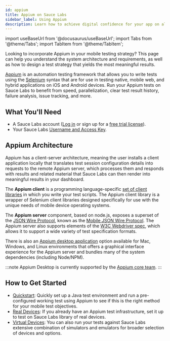 ```yaml
---
id: appium
title: Appium on Sauce Labs
sidebar_label: Using Appium
description: Learn how to achieve digital confidence for your app on all mobile devices with Appium and Sauce Labs.
---
```


import useBaseUrl from '@docusaurus/useBaseUrl';
import Tabs from '@theme/Tabs';
import TabItem from '@theme/TabItem';

Looking to incorporate Appium in your mobile testing strategy? This page can help you understand the system architecture and requirements, as well as how to design a test strategy that yields the most meaningful results.

[Appium](http://appium.io/) is an automation testing framework that allows you to write tests using the [Selenium](https://www.selenium.dev) syntax that are for use in testing native, mobile web, and hybrid applications on iOS and Android devices. Run your Appium tests on Sauce Labs to benefit from speed, parallelization, clear test result history, failure analysis, issue tracking, and more.

## What You'll Need
* A Sauce Labs account ([Log in](https://accounts.saucelabs.com/am/XUI/#login/) or sign up for a [free trial license](https://saucelabs.com/sign-up)).
* Your Sauce Labs [Username and Access Key](https://app.saucelabs.com/user-settings).

## Appium Architecture

Appium has a client-server architecture, meaning the user installs a client application locally that translates test session configuration details into requests to the remote Appium server, which processes them and responds with results and related material that Sauce Labs can then render into meaningful results in your dashboard.

The **Appium client** is a programming language-specific [set of client libraries](http://appium.io/downloads) in which you write your test scripts. The Appium client library is a wrapper of Selenium client libraries designed specifically for use with the unique needs of mobile device operating systems.

The **Appium server** component, based on node.js, exposes a superset of the [JSON Wire Protocol](https://github.com/SeleniumHQ/selenium/wiki/JsonWireProtocol), known as the [Mobile JSON Wire Protocol](https://github.com/SeleniumHQ/mobile-spec/blob/master/spec-draft.md). The Appium server also supports elements of the [W3C Webdriver spec](https://w3c.github.io/webdriver/webdriver-spec.html), which allows it to support a wide variety of test specification formats.

There is also an [Appium desktop application](https://github.com/appium/appium-desktop) option available for Mac, Windows, and Linux environments that offers a graphical interface experience for the Appium server and bundles many of the system dependencies (including Node/NPM).

:::note
Appium Desktop is currently supported by the [Appium core team](https://appium.io/docs/en/contributing-to-appium/developers-overview/#developer-community).
:::

## How to Get Started

* [Quickstart](/mobile-apps/automated-testing/appium/quickstart): Quickly set up a Java test environment and run a pre-configured working test using Appium to see if this is the right method for your mobile test objectives.
* [Real Devices](https://docs.saucelabs.com/mobile-apps/automated-testing/appium/real-devices): If you already have an Appium test infrastructure, set it up to test on Sauce Labs library of real devices.
* [Virtual Devices](https://docs.saucelabs.com/mobile-apps/automated-testing/appium/virtual-devices): You can also run your tests against Sauce Labs extensive combination of simulators and emulators for broader selection of devices and options.
